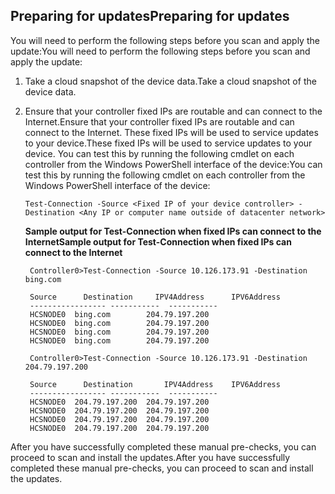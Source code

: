 <!--author=jgerend last changed: 03/16/16-->

## <a name="preparing-for-updates"></a><span data-ttu-id="4c4a6-101">Preparing for updates</span><span class="sxs-lookup"><span data-stu-id="4c4a6-101">Preparing for updates</span></span>
<span data-ttu-id="4c4a6-102">You will need to perform the following steps before you scan and apply the update:</span><span class="sxs-lookup"><span data-stu-id="4c4a6-102">You will need to perform the following steps before you scan and apply the update:</span></span>

1. <span data-ttu-id="4c4a6-103">Take a cloud snapshot of the device data.</span><span class="sxs-lookup"><span data-stu-id="4c4a6-103">Take a cloud snapshot of the device data.</span></span>
2. <span data-ttu-id="4c4a6-104">Ensure that your controller fixed IPs are routable and can connect to the Internet.</span><span class="sxs-lookup"><span data-stu-id="4c4a6-104">Ensure that your controller fixed IPs are routable and can connect to the Internet.</span></span> <span data-ttu-id="4c4a6-105">These fixed IPs will be used to service updates to your device.</span><span class="sxs-lookup"><span data-stu-id="4c4a6-105">These fixed IPs will be used to service updates to your device.</span></span> <span data-ttu-id="4c4a6-106">You can test this by running the following cmdlet on each controller from the Windows PowerShell interface of the device:</span><span class="sxs-lookup"><span data-stu-id="4c4a6-106">You can test this by running the following cmdlet on each controller from the Windows PowerShell interface of the device:</span></span>
   
     `Test-Connection -Source <Fixed IP of your device controller> -Destination <Any IP or computer name outside of datacenter network> `
   
    <span data-ttu-id="4c4a6-107">**Sample output for Test-Connection when fixed IPs can connect to the Internet**</span><span class="sxs-lookup"><span data-stu-id="4c4a6-107">**Sample output for Test-Connection when fixed IPs can connect to the Internet**</span></span>

        Controller0>Test-Connection -Source 10.126.173.91 -Destination bing.com

        Source      Destination     IPV4Address      IPV6Address
        ----------------- -----------  -----------
        HCSNODE0  bing.com        204.79.197.200
        HCSNODE0  bing.com        204.79.197.200
        HCSNODE0  bing.com        204.79.197.200
        HCSNODE0  bing.com        204.79.197.200

        Controller0>Test-Connection -Source 10.126.173.91 -Destination  204.79.197.200

        Source      Destination       IPV4Address    IPV6Address
        ----------------- -----------  -----------
        HCSNODE0  204.79.197.200  204.79.197.200
        HCSNODE0  204.79.197.200  204.79.197.200
        HCSNODE0  204.79.197.200  204.79.197.200
        HCSNODE0  204.79.197.200  204.79.197.200

<span data-ttu-id="4c4a6-108">After you have successfully completed these manual pre-checks, you can proceed to scan and install the updates.</span><span class="sxs-lookup"><span data-stu-id="4c4a6-108">After you have successfully completed these manual pre-checks, you can proceed to scan and install the updates.</span></span>

